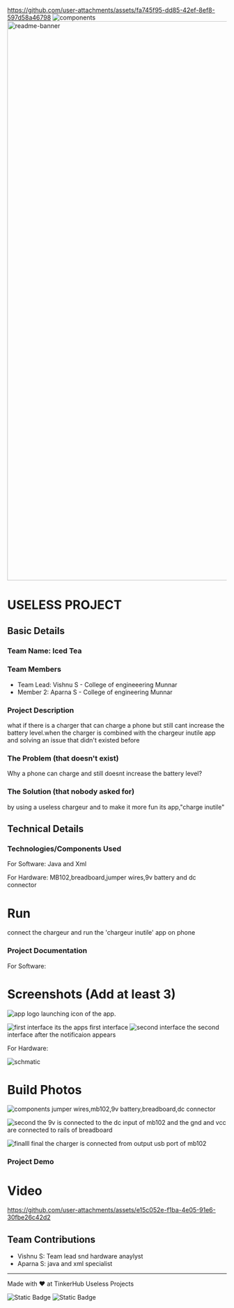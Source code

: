 
https://github.com/user-attachments/assets/fa745f95-dd85-42ef-8ef8-597d58a46798
![components](https://github.com/user-attachments/assets/e508e9a7-6d84-41b1-b350-3c8ffb816657)<img width="1280" alt="readme-banner" src="https://github.com/user-attachments/assets/35332e92-44cb-425b-9dff-27bcf1023c6c">

# USELESS PROJECT


## Basic Details
### Team Name: Iced Tea


### Team Members
- Team Lead: Vishnu S - College of engineeering Munnar
- Member 2: Aparna S - College of engineering Munnar
  

### Project Description
what if there is a charger that can charge a phone but still cant increase the battery level.when the charger is combined with  the chargeur inutile app and solving an issue that didn't existed before

### The Problem (that doesn't exist)
Why a phone can charge and still doesnt increase the battery level? 


### The Solution (that nobody asked for)
by using a useless chargeur and to make it more fun its app,"charge inutile"

## Technical Details
### Technologies/Components Used
For Software:
Java and Xml

For Hardware:
MB102,breadboard,jumper wires,9v battery and dc connector


# Run
connect the chargeur and run the 'chargeur inutile' app on phone


### Project Documentation
For Software:

# Screenshots (Add at least 3)
![app logo](https://github.com/user-attachments/assets/16d8a8fa-aeae-4eaf-ade9-b7b474243742)
launching icon of the app.

![first interface](https://github.com/user-attachments/assets/76537108-9c7b-43dc-912f-c2473157b4dd)
its the apps first interface
![second interface](https://github.com/user-attachments/assets/f2ecf345-5be1-447e-aeb6-8a3572c56ba1)
the second interface after the notificaion appears

For Hardware:


![schmatic](https://github.com/user-attachments/assets/2cf4dc05-6b0f-482e-9803-9c2fef1ac227)

# Build Photos
![components](https://github.com/user-attachments/assets/263f59f0-a759-4d54-acda-8fd83acba88a)
jumper wires,mb102,9v battery,breadboard,dc connector


![second](https://github.com/user-attachments/assets/574c7f20-fb04-482c-bb92-714f0d17a8db)
the 9v is connected to the dc input of mb102 and the gnd and vcc are connected to rails of breadboard

![finalll](https://github.com/user-attachments/assets/93565c71-1376-443e-8a80-93402cde7cd5)
final the charger is connected from output usb port of mb102

### Project Demo
# Video


https://github.com/user-attachments/assets/e15c052e-f1ba-4e05-91e6-30fbe26c42d2



## Team Contributions
- Vishnu S: Team lead snd hardware anaylyst
- Aparna S: java and xml specialist


---
Made with ❤️ at TinkerHub Useless Projects 

![Static Badge](https://img.shields.io/badge/TinkerHub-24?color=%23000000&link=https%3A%2F%2Fwww.tinkerhub.org%2F)
![Static Badge](https://img.shields.io/badge/UselessProject--24-24?link=https%3A%2F%2Fwww.tinkerhub.org%2Fevents%2FQ2Q1TQKX6Q%2FUseless%2520Projects)



